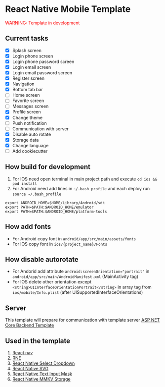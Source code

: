 # React Native Mobile Template
<span style="color:red">WARNING: Template in development</span>
## Current tasks
- [x] Splash screen
- [x] Login phone screen
- [x] Login phone password screen
- [x] Login email screen
- [x] Login email password screen
- [x] Register screen
- [x] Navigation
- [x] Bottom tab bar
- [ ] Home screen
- [ ] Favorite screen
- [ ] Messages screen
- [x] Profile screen
- [x] Change theme
- [ ] Push notification
- [ ] Communication with server
- [x] Disable auto rotate
- [x] Storage data
- [x] Change language
- [ ] Add cookiecutter
## How build for development
 1. For IOS need open terminal in main project path and execute ```cd ios && pod install```
 2. For Android need add lines in ```~/.bash_profile``` and each deploy run ```source ~/.bash_profile```
  ```
  export ANDROID_HOME=$HOME/Library/Android/sdk
  export PATH=$PATH:$ANDROID_HOME/emulator
  export PATH=$PATH:$ANDROID_HOME/platform-tools
  ```
## How add fonts
 - For Android copy font in ```android/app/src/main/assets/fonts```
 - For IOS copy font in ```ios/{project_name}/Fonts```
## How disable autorotate
 - For Andorid add attribute ```android:screenOrientation="portrait"``` in ```android/app/src/main/AndroidManifest.xml``` (MainActivity tag)
 - For IOS delete other orientation except ```<string>UIInterfaceOrientationPortrait</string>``` in array tag from ```ios/mobile/Info.plist``` (after <key>UISupportedInterfaceOrientations</key>)
## Server
 This template will prepare for communication with template server [ASP NET Core Backend Template](https://github.com/GubanovKN/aspnetcore-backend-template)
## Used in the template
 1. [React nav](https://reactnavigation.org)
 2. [RNE](https://reactnativeelements.com)
 3. [React Native Select Dropdown](https://github.com/AdelRedaa97/react-native-select-dropdown)
 4. [React Native SVG](https://github.com/software-mansion/react-native-svg)
 5. [React Native Text Input Mask](https://github.com/react-native-text-input-mask/react-native-text-input-mask)
 6. [React Native MMKV Storage](https://github.com/ammarahm-ed/react-native-mmkv-storage)
